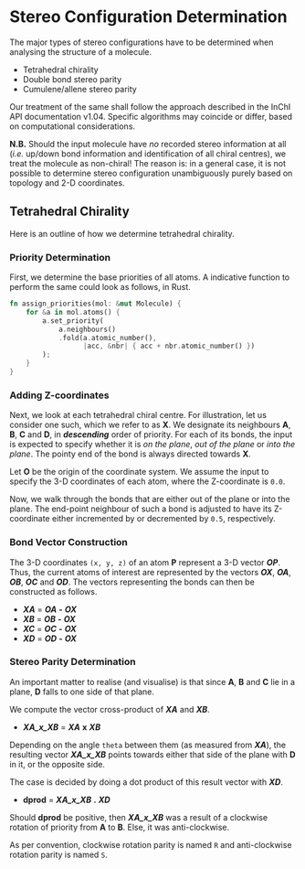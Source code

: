 # Stereo Configuration Determination

The major types of stereo configurations have to be determined when analysing the structure of a molecule.

- Tetrahedral chirality
- Double bond stereo parity
- Cumulene/allene stereo parity

Our treatment of the same shall follow the approach described in the InChI API documentation v1.04.  Specific algorithms may coincide or differ, based on computational considerations.

**N.B.** Should the input molecule have *no* recorded stereo information at all (*i.e.* up/down bond information and identification of all chiral centres), we treat the molecule as non-chiral!  The reason is: in a general case, it is not possible to determine stereo configuration unambiguously purely based on topology and 2-D coordinates.

## Tetrahedral Chirality

Here is an outline of how we determine tetrahedral chirality.

### Priority Determination

First, we determine the base priorities of all atoms.  A indicative function to perform the same could look as follows, in Rust.

```rust
fn assign_priorities(mol: &mut Molecule) {
    for &a in mol.atoms() {
        a.set_priority(
            a.neighbours()
            .fold(a.atomic_number(),
                  |acc, &nbr| { acc + nbr.atomic_number() })
        );
    }
}
```

### Adding Z-coordinates

Next, we look at each tetrahedral chiral centre.  For illustration, let us consider one such, which we refer to as **X**.  We designate its neighbours **A**, **B**, **C** and **D**, in **_descending_** order of priority.  For each of its bonds, the input is expected to specify whether it is *on the plane*, *out of the plane* or *into the plane*.  The pointy end of the bond is always directed towards **X**.

Let **O** be the origin of the coordinate system.  We assume the input to specify the 3-D coordinates of each atom, where the Z-coordinate is `0.0`.

Now, we walk through the bonds that are either out of the plane or into the plane.  The end-point neighbour of such a bond is adjusted to have its Z-coordinate either incremented by or decremented by `0.5`, respectively.

### Bond Vector Construction

The 3-D coordinates `(x, y, z)` of an atom **P** represent a 3-D vector **_OP_**.  Thus, the current atoms of interest are represented by the vectors **_OX_**, **_OA_**, **_OB_**, **_OC_** and **_OD_**.  The vectors representing the bonds can then be constructed as follows.

- **_XA_** = **_OA_** **-** **_OX_**
- **_XB_** = **_OB_** **-** **_OX_**
- **_XC_** = **_OC_** **-** **_OX_**
- **_XD_** = **_OD_** **-** **_OX_**

### Stereo Parity Determination

An important matter to realise (and visualise) is that since **A**, **B** and **C** lie in a plane, **D** falls to one side of that plane.

We compute the vector cross-product of **_XA_** and **_XB_**.

- **_XA_x_XB_** = **_XA_** **x** **_XB_**

Depending on the angle `theta` between them (as measured from **_XA_**), the resulting vector **_XA_x_XB_** points towards either that side of the plane with **D** in it, or the opposite side.

The case is decided by doing a dot product of this result vector with **_XD_**.

- **dprod** = **_XA_x_XB_** **.** **_XD_**

Should **dprod** be positive, then **_XA_x_XB_** was a result of a clockwise rotation of priority from **A** to **B**.  Else, it was anti-clockwise.

As per convention, clockwise rotation parity is named `R` and anti-clockwise rotation parity is named `S`.
